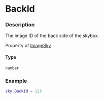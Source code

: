 # BackId

### Description

The image ID of the back side of the skybox.

Property of [ImageSky](/classes/ImageSky/)

#### Type

`number`

### Example

```lua
sky.BackId = 123
```
